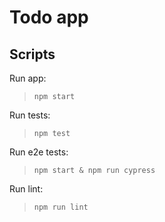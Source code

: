 # Todo app

## Scripts

Run app:
> `npm start`

Run tests:
> `npm test`

Run e2e tests:
> `npm start & npm run cypress`

Run lint:
> `npm run lint`
